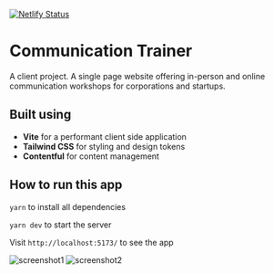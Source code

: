 [![Netlify Status](https://api.netlify.com/api/v1/badges/1caece81-d511-499f-9693-d2033c10ff26/deploy-status)](https://app.netlify.com/sites/haneenkhan/deploys)

# Communication Trainer

A client project. A single page website offering in-person and online communication workshops for corporations and startups.

## Built using

- **Vite** for a performant client side application
- **Tailwind CSS** for styling and design tokens
- **Contentful** for content management

## How to run this app

`yarn` to install all dependencies

`yarn dev` to start the server

Visit `http://localhost:5173/` to see the app

![screenshot1](https://github.com/alizehkhan/communication-trainer/assets/59119022/f8aba971-5681-433d-9bee-8a4078453070)
![screenshot2](https://github.com/alizehkhan/communication-trainer/assets/59119022/b8108965-938b-46bd-830c-a1897e479217)
